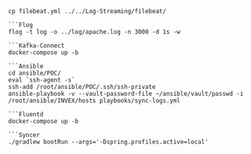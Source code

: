 
```FileBeat
cp filebeat.yml ../../Log-Streaming/filebeat/

```Flog
flog -t log -o ../log/apache.log -n 3000 -d 1s -w

```Kafka-Connect
docker-compose up -b

```Ansible
cd ansible/POC/
eval `ssh-agent -s`
ssh-add /root/ansible/POC/.ssh/ssh-private
ansible-playbook -v --vault-password-file ~/ansible/vault/passwd -i /root/ansible/INVEX/hosts playbooks/sync-logs.yml

```Fluentd
docker-compose up -b

```Syncer
./gradlew bootRun --args='-Dspring.profiles.active=local'




